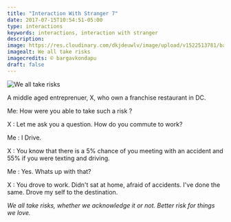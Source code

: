```yaml
---
title: "Interaction With Stranger 7"
date: 2017-07-15T10:54:51-05:00
type: interactions
keywords: interactions, interaction with stranger
description:
image: https://res.cloudinary.com/dkjdeuwlv/image/upload/v1522513781/bargavkondapu.com/IWS-take-risks.jpg
imagealt: We all take risks
imagecredits: © bargavkondapu
draft: false
---
```

[comment]: # (Interactions with strangers )

![We all take risks](https://res.cloudinary.com/dkjdeuwlv/image/upload/v1522513781/bargavkondapu.com/IWS-take-risks.jpg)

A middle aged entreprenuer, X, who own a franchise restaurant in DC.

Me: How were you able to take such a risk ?

X : Let me ask you a question. How do you commute to work?

Me : I Drive.

X : You know that there is a 5% chance of you meeting with an accident and 55% if you were texting and driving.

Me : Yes. Whats up with that?

X : You drove to work. Didn't sat at home, afraid of accidents. I've done the same. Drove my self to the destination.

*We all take risks, whether we acknowledge it or not. Better risk for things we love.*

